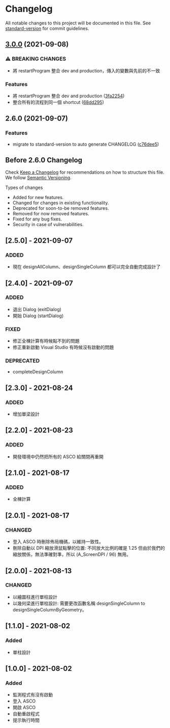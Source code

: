 # Changelog

All notable changes to this project will be documented in this file. See [standard-version](https://github.com/conventional-changelog/standard-version) for commit guidelines.

## [3.0.0](https://github.com/skyran1278/autohotkey/compare/v2.6.0...v3.0.0) (2021-09-08)

### ⚠ BREAKING CHANGES

* 將 restartProgram 整合 dev and production，傳入的變數與先前的不一致

### Features

* 將 restartProgram 整合 dev and production ([3fa2254](https://github.com/skyran1278/autohotkey/commit/3fa225433670ca16f6c80fa29eefaec8c70394ac))
* 整合所有的流程到同一個 shortcut ([68dd295](https://github.com/skyran1278/autohotkey/commit/68dd2957c1f3c57cbe03f86bc6b24fe129618378))

## 2.6.0 (2021-09-07)

### Features

* migrate to standard-version to auto generate CHANGELOG ([c76dee5](https://github.com/skyran1278/autohotkey/commit/c76dee5346c87cdeacee433a3af7492d27b0c9af))

## Before 2.6.0 Changelog

Check [Keep a Changelog](http://keepachangelog.com/) for recommendations on how to structure this file.
We follow [Semantic Versioning](https://semver.org/).

Types of changes

* Added for new features.
* Changed for changes in existing functionality.
* Deprecated for soon-to-be removed features.
* Removed for now removed features.
* Fixed for any bug fixes.
* Security in case of vulnerabilities.

## [2.5.0] - 2021-09-07

### ADDED

* 現在 designAllColumn、designSingleColumn 都可以完全自動完成設計了

## [2.4.0] - 2021-09-07

### ADDED

* 退出 Dialog (exitDialog)
* 開始 Dialog (startDialog)

### FIXED

* 修正全棟計算有時候點不到的問題
* 修正重新啟動 Visual Studio 有時候沒有啟動的問題

### DEPRECATED

* completeDesignColumn

## [2.3.0] - 2021-08-24

### ADDED

* 增加單梁設計

## [2.2.0] - 2021-08-23

### ADDED

* 開發環境中仍然把所有的 ASCO 給關閉再重開

## [2.1.0] - 2021-08-17

### ADDED

* 全棟計算

## [2.0.1] - 2021-08-17

### CHANGED

* 登入 ASCO 時刪除佈局機碼，以維持一致性。
* 刪除自動以 DPI 縮放滑鼠點擊的位置: 不同放大比例的確是 1.25 但由於我們的縮放關係，無法準確對準，所以 (A_ScreenDPI / 96) 無用。

## [2.0.0] - 2021-08-13

### CHANGED

* 以繪圖柱進行單柱設計
* 以幾何梁進行單柱設計: 需要更改函數名稱 designSingleColumn to designSingleColumnByGeometry。

## [1.1.0] - 2021-08-02

### Added

* 單柱設計

## [1.0.0] - 2021-08-02

### Added

* 監測程式有沒有啟動
* 登入 ASCO
* 開啟 ASCO
* 自動重啟程式
* 提示執行時間
